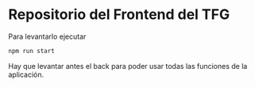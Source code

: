 # Repositorio del Frontend del TFG

Para levantarlo ejecutar

```bash
npm run start
```

Hay que levantar antes el back para poder usar todas las funciones de la aplicación.

